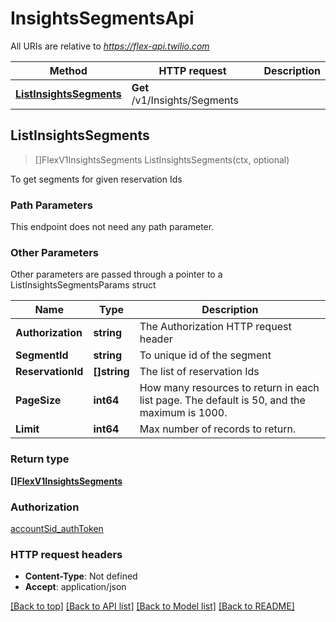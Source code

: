 # InsightsSegmentsApi

All URIs are relative to *https://flex-api.twilio.com*

Method | HTTP request | Description
------------- | ------------- | -------------
[**ListInsightsSegments**](InsightsSegmentsApi.md#ListInsightsSegments) | **Get** /v1/Insights/Segments | 



## ListInsightsSegments

> []FlexV1InsightsSegments ListInsightsSegments(ctx, optional)



To get segments for given reservation Ids

### Path Parameters

This endpoint does not need any path parameter.

### Other Parameters

Other parameters are passed through a pointer to a ListInsightsSegmentsParams struct


Name | Type | Description
------------- | ------------- | -------------
**Authorization** | **string** | The Authorization HTTP request header
**SegmentId** | **string** | To unique id of the segment
**ReservationId** | **[]string** | The list of reservation Ids
**PageSize** | **int64** | How many resources to return in each list page. The default is 50, and the maximum is 1000.
**Limit** | **int64** | Max number of records to return.

### Return type

[**[]FlexV1InsightsSegments**](FlexV1InsightsSegments.md)

### Authorization

[accountSid_authToken](../README.md#accountSid_authToken)

### HTTP request headers

- **Content-Type**: Not defined
- **Accept**: application/json

[[Back to top]](#) [[Back to API list]](../README.md#documentation-for-api-endpoints)
[[Back to Model list]](../README.md#documentation-for-models)
[[Back to README]](../README.md)

